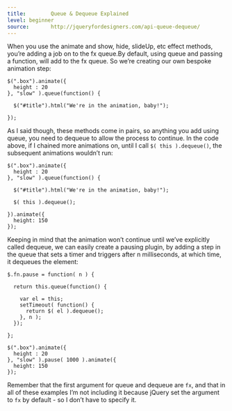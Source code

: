 ```yaml
---
title:        Queue & Dequeue Explained
level: beginner
source:       http://jqueryfordesigners.com/api-queue-dequeue/
---
```


When you use the animate and show, hide, slideUp, etc effect methods, you’re
adding a job on to the fx queue.By default, using queue and passing a function,
will add to the fx queue. So we’re creating our own bespoke animation step:

```
$(".box").animate({
  height : 20
}, "slow" ).queue(function() {

  $("#title").html("We're in the animation, baby!");

});
```

As I said though, these methods come in pairs, so anything you add using queue,
you need to dequeue to allow the process to continue. In the code above, if I
chained more animations on, until I call `$( this ).dequeue()`, the subsequent
animations wouldn’t run:

```
$(".box").animate({
  height : 20
}, "slow" ).queue(function() {

  $("#title").html("We're in the animation, baby!");

  $( this ).dequeue();

}).animate({
  height: 150
});
```

Keeping in mind that the animation won’t continue until we’ve explicitly called
dequeue, we can easily create a pausing plugin, by adding a step in the queue
that sets a timer and triggers after n milliseconds, at which time, it dequeues
the element:

```
$.fn.pause = function( n ) {

  return this.queue(function() {

    var el = this;
    setTimeout( function() {
      return $( el ).dequeue();
    }, n );
  });

};

$(".box").animate({
  height : 20
}, "slow" ).pause( 1000 ).animate({
  height: 150
});
```


Remember that the first argument for queue and dequeue are `fx`, and that in
all of these examples I’m not including it because jQuery set the argument to `fx` by default - so I don’t have to specify it.
